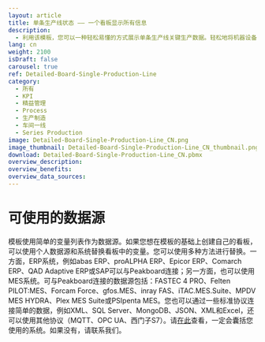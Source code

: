 ```yaml
---
layout: article
title: 单条生产线状态 —— 一个看板显示所有信息
description: 
  - 利用该模板，您可以一种轻松易懂的方式展示单条生产线关键生产数据。轻松地将机器设备数据、生产和控制数据以及关键数据（例如KPI）直接显示在屏幕上。实时数据能让您更加了解生产状态，减少下线时间，从而助您达到产量最大化。马上下载使用吧！
lang: cn
weight: 2100
isDraft: false
carousel: true
ref: Detailed-Board-Single-Production-Line
category:
  - 所有
  - KPI
  - 精益管理
  - Process
  - 生产制造
  - 车间一线
  - Series Production
image: Detailed-Board-Single-Production-Line_CN.png
image_thumbnail: Detailed-Board-Single-Production-Line_CN_thumbnail.png
download: Detailed-Board-Single-Production-Line_CN.pbmx
overview_description:
overview_benefits:
overview_data_sources:
---
```

# 可使用的数据源

模板使用简单的变量列表作为数据源。如果您想在模板的基础上创建自己的看板，可以使用个人数据源和系统替换看板中的变量。您可以使用多种方法进行替换。一方面，ERP系统，例如abas ERP、proALPHA ERP、Epicor ERP、Comarch ERP、QAD Adaptive ERP或SAP可以与Peakboard连接；另一方面，也可以使用MES系统。可与Peakboard连接的数据源包括：FASTEC 4 PRO、Felten PILOT:MES、Forcam Force、gfos.MES、inray FAS、iTAC.MES.Suite、MPDV MES HYDRA、Plex MES Suite或PSIpenta MES。您也可以通过一些标准协议连接简单的数据，例如XML、SQL Server、MongoDB、JSON、XML和Excel，还可以使用其他协议（MQTT、OPC UA、西门子S7）。请[在此](https://peakboard.com/en/interfaces/)查看，一定会囊括您使用的系统。如果没有，请联系我们。
